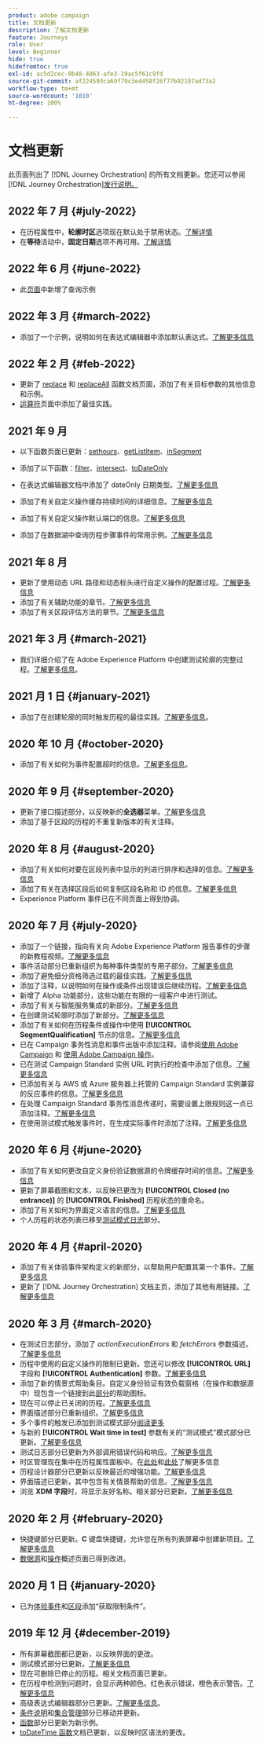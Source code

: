 ```yaml
---
product: adobe campaign
title: 文档更新
description: 了解文档更新
feature: Journeys
role: User
level: Beginner
hide: true
hidefromtoc: true
exl-id: ac5d2cec-0b48-4863-afe3-19ac5f61c9fd
source-git-commit: af224593ca69f79c3e4458f26f77b92197ad73a2
workflow-type: tm+mt
source-wordcount: '1010'
ht-degree: 100%

---
```


# 文档更新

此页面列出了 [!DNL Journey Orchestration] 的所有文档更新。您还可以参阅 [!DNL Journey Orchestration][发行说明。](../release-notes/release-notes.md)

## 2022 年 7 月 {#july-2022}

* 在历程属性中，**轮廓时区**&#x200B;选项现在默认处于禁用状态。[了解详情](../building-journeys/timezone-management.md#timezone-from-profiles)
* 在&#x200B;**等待**&#x200B;活动中，**固定日期**&#x200B;选项不再可用。[了解详情](../building-journeys/wait-activity.md)

## 2022 年 6 月 {#june-2022}

* 此[页面](../building-journeys/query-examples.md)中新增了查询示例

## 2022 年 3 月 {#march-2022}

* 添加了一个示例，说明如何在表达式编辑器中添加默认表达式。[了解更多信息](../expression/field-references.md#default-value)

## 2022 年 2 月 {#feb-2022}

* 更新了 [replace](../functions/functionreplace.md#example_2) 和 [replaceAll](../functions/functionreplaceall.md#example) 函数文档页面，添加了有关目标参数的其他信息和示例。
* [运算符](../expression/operators.md#important-notes)页面中添加了最佳实践。

## 2021 年 9 月

* 以下函数页面已更新：[sethours](../functions/functionsethours.md)、[getListItem](../functions/functiongetlistitem.md)、[inSegment](../functions/functioninsegment.md)

* 添加了以下函数：[filter](../functions/functionfilter.md)、[intersect](../functions/functionintersect.md)、[toDateOnly](../functions/functiontodateonly.md)

* 在表达式编辑器文档中添加了 dateOnly 日期类型。[了解更多信息](../expression/data-types.md)

* 添加了有关自定义操作缓存持续时间的详细信息。[了解更多信息](../datasource/external-data-sources.md#section_wjp_nl5_nhb)

* 添加了有关自定义操作默认端口的信息。[了解更多信息](../action/url-configuration.md)

* 添加了在数据湖中查询历程步骤事件的常用示例。[了解更多信息](../building-journeys/query-examples.md)

## 2021 年 8 月

* 更新了使用动态 URL 路径和动态标头进行自定义操作的配置过程。[了解更多信息](../action/url-configuration.md)
* 添加了有关辅助功能的章节。[了解更多信息](../about/user-interface.md#accessibility)
* 添加了有关区段评估方法的章节。[了解更多信息](../segment/about-segments.md#evaluation-method-in-journey-orchestration)

## 2021 年 3 月 {#march-2021}

* 我们详细介绍了在 Adobe Experience Platform 中创建测试轮廓的完整过程。[了解更多信息](../building-journeys/creating-test-profiles.md)。

## 2021 月 1 日 {#january-2021}

* 添加了在创建轮廓的同时触发历程的最佳实践。[了解更多信息](../about/limitations.md#journeys-limitation-profile-creation)。

## 2020 年 10 月 {#october-2020}

* 添加了有关如何为事件配置超时的信息。[了解更多信息](../building-journeys/event-activities.md#listening-to-events-during-a-specific-time)。

## 2020 年 9 月 {#september-2020}

* 更新了接口描述部分，以反映新的&#x200B;**全选器**&#x200B;菜单。[了解更多信息](../about/user-interface.md)
* 添加了基于区段的历程的不重复新版本的有关注释。

## 2020 年 8 月 {#august-2020}

* 添加了有关如何对要在区段列表中显示的列进行排序和选择的信息。[了解更多信息](../building-journeys/segment-qualification-events.md)
* 添加了有关在选择区段后如何复制区段名称和 ID 的信息。[了解更多信息](../building-journeys/segment-qualification-events.md)
* Experience Platform 事件已在不同页面上得到协调。

## 2020 年 7 月 {#july-2020}

* 添加了一个链接，指向有关向 Adobe Experience Platform 报告事件的步骤的新教程视频。[了解更多信息](../building-journeys/sharing-overview.md)
* 事件活动部分已重新组织为每种事件类型的专用子部分。[了解更多信息](../building-journeys/event-activities.md)
* 添加了避免细分资格筛选过载的最佳实践。[了解更多信息](../building-journeys/segment-qualification-events.md#speed-segment-qualification)
* 添加了注释，以说明如何在操作或条件出现错误后继续历程。[了解更多信息](../about/troubleshooting.md#section_h3q_kqk_fhb)
* 新增了 Alpha 功能部分，这些功能在有限的一组客户中进行测试。
* 添加了有关与智能服务集成的新部分。[了解更多信息](../ai-services/ai-services-overview.md)
* 在创建测试轮廓时添加了新部分。[了解更多信息](../building-journeys/testing-the-journey.md)
* 添加了有关如何在历程条件或操作中使用 **[!UICONTROL SegmentQualification]** 节点的信息。[了解更多信息](../building-journeys/segment-qualification-events.md)
* 已在 Campaign 事务性消息和事件出版中添加注释。请参阅[使用 Adobe Campaign](../action/working-with-adobe-campaign.md) 和 [使用 Adobe Campaign 操作](../building-journeys/using-adobe-campaign-actions.md)。
* 已在测试 Campaign Standard 实例 URL 时执行的检查中添加了信息。[了解更多信息](../action/working-with-adobe-campaign.md)
* 已添加有关与 AWS 或 Azure 服务器上托管的 Campaign Standard 实例兼容的反应事件的信息。[了解更多信息](../building-journeys/reaction-events.md)
* 在处理 Campaign Standard 事务性消息传递时，需要设置上限规则这一点已添加注释。[了解更多信息](../action/working-with-adobe-campaign.md)
* 在使用测试模式触发事件时，在生成实际事件时添加了注释。[了解更多信息](../building-journeys/testing-the-journey.md#firing_events)

## 2020 年 6 月 {#june-2020}

* 添加了有关如何更改自定义身份验证数据源的令牌缓存时间的信息。[了解更多信息](../datasource/external-data-sources.md#section_wjp_nl5_nhb)
* 更新了屏幕截图和文本，以反映已更改为 **[!UICONTROL Closed (no entrance)]** 的 **[!UICONTROL Finished]** 历程状态的重命名。
* 添加了有关如何为界面定义语言的信息。[了解更多信息](../about/user-interface.md)
* 个人历程的状态列表已移至[测试模式日志](../building-journeys/testing-the-journey.md#viewing_logs)部分。

## 2020 年 4 月 {#april-2020}

* 添加了有关体验事件架构定义的新部分，以帮助用户配置其第一个事件。[了解更多信息](../event/experience-event-schema.md)
* 更新了 [!DNL Journey Orchestration] 文档主页，添加了其他有用链接。[了解更多信息](../../journey-orchestration-home.md)

## 2020 年 3 月 {#march-2020}

* 在测试日志部分，添加了 _actionExecutionErrors_ 和 _fetchErrors_ 参数描述。[了解更多信息](../building-journeys/testing-the-journey.md#viewing_logs)
* 历程中使用的自定义操作的限制已更新。您还可以修改 **[!UICONTROL URL]** 字段和 **[!UICONTROL Authentication]** 参数。[了解更多信息](../action/about-custom-action-configuration.md)
* 添加了新的情景式帮助条目。自定义身份验证有效负载窗格（在操作和数据源中）现包含一个链接到此[部分](../datasource/external-data-sources.md#section_wjp_nl5_nhb)的帮助图标。
* 现在可以停止已关闭的历程。[了解更多信息](../building-journeys/using-the-journey-designer.md)
* 界面描述部分已重新组织。[了解更多信息](../about/user-interface.md)
* 多个事件的触发已添加到测试模式部分[阅读更多](../building-journeys/testing-the-journey.md#firing_events)
* 与新的 **[!UICONTROL Wait time in test]** 参数有关的“测试模式”模式部分已更新。[了解更多信息](../building-journeys/testing-the-journey.md)
* 测试日志部分已更新为外部调用错误代码和响应。[了解更多信息](../building-journeys/testing-the-journey.md#viewing_logs)
* 时区管理现在集中在历程属性面板中。在[此处](../building-journeys/changing-properties.md#timezone)和[此处](../building-journeys/timezone-management.md)了解更多信息
* 历程设计器部分已更新以反映最近的增强功能。[了解更多信息](../building-journeys/using-the-journey-designer.md)
* 界面描述已更新，其中包含有关情景帮助的信息。[了解更多信息](../about/user-interface.md#section_ksq_zr1_ffb)
* 浏览 **XDM 字段**&#x200B;时，将显示友好名称。相关部分已更新。[了解更多信息](../about/user-interface.md#friendly-names-display)

## 2020 年 2 月 {#february-2020}

* 快捷键部分已更新。**C** 键盘快捷键，允许您在所有列表屏幕中创建新项目。[了解更多信息](../about/user-interface.md#section_ksq_zr1_ffb)
* [数据源](../datasource/about-data-sources.md)和[操作](../action/action.md)概述页面已得到改进。

## 2020 月 1 日 {#january-2020}

* 已为[体验事件](../datasource/adobe-experience-platform-data-source.md)和[区段](../functions/functioninsegment.md)添加“获取限制条件”。
  <!--* The [getBestSendTime documentation](../functions/functiongetbestsendtime.md) has been updated.-->

## 2019 年 12 月 {#december-2019}

* 所有屏幕截图都已更新，以反映界面的更改。
* 测试模式部分已更新。[了解更多信息](../building-journeys/testing-the-journey.md)
  <!--* A warning has been added in the [email send time optimization](../building-journeys/wait-activity.md) and [predictive fatigue scores](../ai-services/leveraging-fatigue-scores.md) sections. These capabilities are only available to customers who use the [Adobe Experience Platform Data Connector](https://experienceleague.adobe.com/docs/campaign-standard/using/integrating-with-adobe-cloud/adobe-experience-platform/data-connector/aep-about-data-connector.html).-->
* 现在可删除已停止的历程。相关文档页面已更新。
* 在历程中检测到问题时，会显示两种颜色。红色表示错误，橙色表示警告。[了解更多信息](../about/troubleshooting.md)
* 高级表达式编辑器部分已更新。[了解更多信息](../expression/expressionadvanced.md)。
* [条件说明](../expression/conditional-instruction.md)和[集合管理](../expression/collection-management-functions.md)部分已移动并更新。
* [函数](../expression/functions.md)部分已更新为新示例。
* [toDateTime 函数](../functions/functiontodatetime.md)文档已更新，以反映时区语法的更改。
